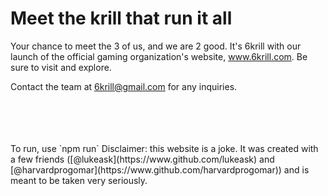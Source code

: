 # Meet the krill that run it all

Your chance to meet the 3 of us, and we are 2 good. It's 6krill with our launch of the official gaming organization's website, www.6krill.com. Be sure to visit and explore.

Contact the team at 6krill@gmail.com for any inquiries.

<br />
<br />
<br />
<br />
To run, use `npm run`
Disclaimer: this website is a joke. It was created with a few friends ([@lukeask](https://www.github.com/lukeask) and [@harvardprogomar](https://www.github.com/harvardprogomar)) and is meant to be taken very seriously.
